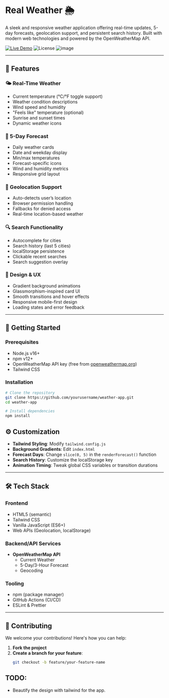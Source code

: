 # Real Weather 🌦️  

A sleek and responsive weather application offering real-time updates, 5-day forecasts, geolocation support, and persistent search history. Built with modern web technologies and powered by the OpenWeatherMap API.

[![Live Demo](https://img.shields.io/badge/demo-live-green?style=for-the-badge)](https://sh9hid.github.com/realweather)
![License](https://img.shields.io/badge/license-MIT-blue?style=for-the-badge)
![image](https://github.com/user-attachments/assets/240fb238-ab50-41f4-ab4d-a333af21b17e)


---

## 🌟 Features

### 🌤️ Real-Time Weather
- Current temperature (°C/°F toggle support)
- Weather condition descriptions
- Wind speed and humidity
- "Feels like" temperature (optional)
- Sunrise and sunset times
- Dynamic weather icons

### 📅 5-Day Forecast
- Daily weather cards
- Date and weekday display
- Min/max temperatures
- Forecast-specific icons
- Wind and humidity metrics
- Responsive grid layout

### 📍 Geolocation Support
- Auto-detects user’s location
- Browser permission handling
- Fallbacks for denied access
- Real-time location-based weather

### 🔍 Search Functionality
- Autocomplete for cities
- Search history (last 5 cities)
- localStorage persistence
- Clickable recent searches
- Search suggestion overlay

### 🎨 Design & UX
- Gradient background animations
- Glassmorphism-inspired card UI
- Smooth transitions and hover effects
- Responsive mobile-first design
- Loading states and error feedback

---

## 🚀 Getting Started

### Prerequisites

- Node.js v16+
- npm v12+
- OpenWeatherMap API key (free from [openweathermap.org](https://openweathermap.org/api))
- Tailwind CSS

### Installation

```bash
# Clone the repository
git clone https://github.com/yourusername/weather-app.git
cd weather-app

# Install dependencies
npm install
```
## ⚙️ Customization

- **Tailwind Styling**: Modify `tailwind.config.js`
- **Background Gradients**: Edit `index.html`
- **Forecast Days**: Change `slice(0, 5)` in the `renderForecast()` function
- **Search History**: Customize the localStorage key
- **Animation Timing**: Tweak global CSS variables or transition durations

---

## 🛠 Tech Stack

### Frontend
- HTML5 (semantic)
- Tailwind CSS
- Vanilla JavaScript (ES6+)
- Web APIs (Geolocation, localStorage)

### Backend/API Services
- **OpenWeatherMap API**
  - Current Weather
  - 5-Day/3-Hour Forecast
  - Geocoding

### Tooling
- npm (package manager)
- GitHub Actions (CI/CD)
- ESLint & Prettier

---

## 🤝 Contributing

We welcome your contributions! Here's how you can help:

1. **Fork the project**
2. **Create a branch for your feature**:
   ```bash
   git checkout -b feature/your-feature-name

## TODO:
- Beautify the design with tailwind for the app. 

